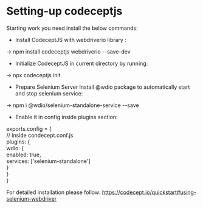  <h1>Setting-up codeceptjs</h1>
 
 Starting work you need install the below commands:

* Install CodeceptJS with webdriverio library :

-> npm install codeceptjs webdriverio --save-dev

* Initialize CodeceptJS in current directory by running:

-> npx codeceptjs init

* Prepare Selenium Server
Install @wdio  package to automatically start and stop selenium service:

-> npm i @wdio/selenium-standalone-service --save

* Enable it in config inside plugins section:

exports.config = {
 <br>
  // inside condecept.conf.js
  <br>
  plugins: {
  <br>
    wdio: {
    <br>
      enabled: true,
      <br>
      services: ['selenium-standalone']
      <br>
    }
    <br>
  }
  <br>
}
<br>

<h7>For detailed installation please follow:</h7>
https://codecept.io/quickstart#using-selenium-webdriver
